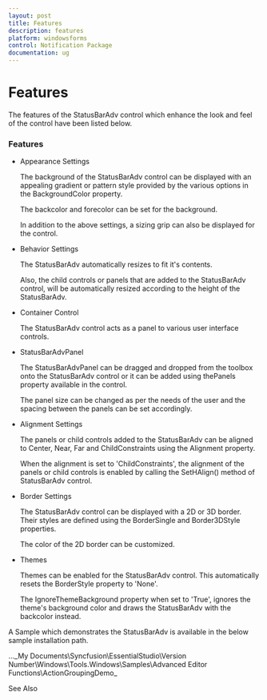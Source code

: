 ```yaml
---
layout: post
title: Features
description: features
platform: windowsforms
control: Notification Package 
documentation: ug
---
```


# Features

The features of the StatusBarAdv control which enhance the look and feel of the control have been listed below.

### Features

* Appearance Settings

  The background of the StatusBarAdv control can be displayed with an appealing gradient or pattern style provided by the various options in the BackgroundColor property.

  The backcolor and forecolor can be set for the background.

  In addition to the above settings, a sizing grip can also be displayed for the control.

* Behavior Settings

  The StatusBarAdv automatically resizes to fit it's contents.

  Also, the child controls or panels that are added to the StatusBarAdv control, will be automatically resized according to the height of the StatusBarAdv.

* Container Control

  The StatusBarAdv control acts as a panel to various user interface controls.

* StatusBarAdvPanel

  The StatusBarAdvPanel can be dragged and dropped from the toolbox onto the StatusBarAdv control or it can be added using thePanels property available in the control.

  The panel size can be changed as per the needs of the user and the spacing between the panels can be set accordingly.

* Alignment Settings

  The panels or child controls added to the StatusBarAdv can be aligned to Center, Near, Far and ChildConstraints using the Alignment property.

  When the alignment is set to 'ChildConstraints', the alignment of the panels or child controls is enabled by calling the SetHAlign() method of StatusBarAdv control.

* Border Settings

  The StatusBarAdv control can be displayed with a 2D or 3D border. Their styles are defined using the BorderSingle and Border3DStyle properties. 

  The color of the 2D border can be customized.

* Themes

  Themes can be enabled for the StatusBarAdv control. This automatically resets the BorderStyle property to 'None'.

  The IgnoreThemeBackground property when set to 'True', ignores the theme's background color and draws the StatusBarAdv with the backcolor instead.

A Sample which demonstrates the StatusBarAdv is available in the below sample installation path.

…\_My Documents\Syncfusion\EssentialStudio\Version Number\Windows\Tools.Windows\Samples\Advanced Editor Functions\ActionGroupingDemo_

See Also

